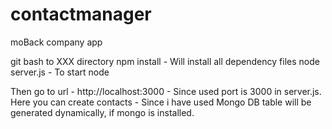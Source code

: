 # contactmanager
moBack company app


git bash to XXX directory
npm install - Will install all dependency files
node server.js - To start node

Then go to url - http://localhost:3000 - Since used port is 3000 in server.js.
Here you can create contacts - Since i have used Mongo DB table will be generated dynamically, if mongo is installed.
